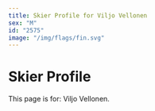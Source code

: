 ```yaml
---
title: Skier Profile for Viljo Vellonen
sex: "M"
id: "2575"
image: "/img/flags/fin.svg" 
---
```


# Skier Profile

This page is for: Viljo Vellonen.
    